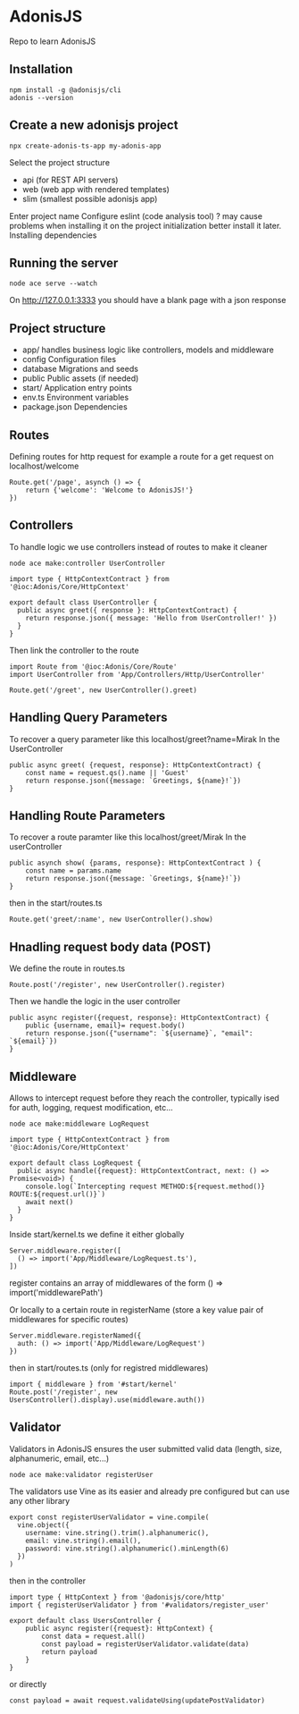 # AdonisJS
Repo to learn AdonisJS

## Installation
```
npm install -g @adonisjs/cli
adonis --version
```

## Create a new adonisjs project
```
npx create-adonis-ts-app my-adonis-app
```
Select the project structure 
- api (for REST API servers)
- web (web app with rendered templates)
- slim (smallest possible adonisjs app)

Enter project name
Configure eslint (code analysis tool) ? may cause problems when installing it on the project initialization better install it later.
Installing dependencies

## Running the server

```
node ace serve --watch
```
On http://127.0.0.1:3333 you should have a blank page with a json response 

## Project structure
- app/
handles business logic like controllers, models and middleware
- config
Configuration files
- database
Migrations and seeds
- public
Public assets (if needed)
- start/
Application entry points
- env.ts
Environment variables
- package.json
Dependencies

## Routes
Defining routes for http request for example a route for a get request on localhost/welcome
```
Route.get('/page', asynch () => {
    return {'welcome': 'Welcome to AdonisJS!'}
})
```
## Controllers
To handle logic we use controllers instead of routes to make it cleaner
```
node ace make:controller UserController
```
```
import type { HttpContextContract } from '@ioc:Adonis/Core/HttpContext'

export default class UserController {
  public async greet({ response }: HttpContextContract) {
    return response.json({ message: 'Hello from UserController!' })
  }
}
```

Then link the controller to the route
```
import Route from '@ioc:Adonis/Core/Route'
import UserController from 'App/Controllers/Http/UserController'

Route.get('/greet', new UserController().greet)
```

## Handling Query Parameters
To recover a query parameter like this localhost/greet?name=Mirak
In the UserController
```
public async greet( {request, response}: HttpContextContract) {
    const name = request.qs().name || 'Guest'
    return response.json({message: `Greetings, ${name}!`})
}
```

## Handling Route Parameters
To recover a route paramter like this localhost/greet/Mirak
In the userController
```
public asynch show( {params, response}: HttpContextContract ) {
    const name = params.name
    return response.json({message: `Greetings, ${name}!`})
}
```
then in the start/routes.ts
```
Route.get('greet/:name', new UserController().show)
```

## Hnadling request body data (POST)
We define the route in routes.ts
```
Route.post('/register', new UserController().register)
```

Then we handle the logic in the user controller
```
public async register({request, response}: HttpContextContract) {
    public {username, email}= request.body()
    return response.json({"username": `${username}`, "email": `${email}`})
}
```

## Middleware
Allows to intercept request before they reach the controller, typically ised for auth, logging, request modification, etc...

```
node ace make:middleware LogRequest
```
```{App/Middleware/LogRequest.ts}
import type { HttpContextContract } from '@ioc:Adonis/Core/HttpContext'

export default class LogRequest {
  public async handle({request}: HttpContextContract, next: () => Promise<void>) {
    console.log(`Intercepting request METHOD:${request.method()} ROUTE:${request.url()}`)
    await next()
  }
}
```
Inside start/kernel.ts we define it either globally 
```
Server.middleware.register([
  () => import('App/Middleware/LogRequest.ts'),
])
```
register contains an array of middlewares of the form () => import('middlewarePath')

Or locally to a certain route in registerName (store a key value pair of middlewares for specific routes)
```
Server.middleware.registerNamed({
  auth: () => import('App/Middleware/LogRequest')
})
```
then in start/routes.ts (only for registred middlewares)
```
import { middleware } from '#start/kernel'
Route.post('/register', new UsersController().display).use(middleware.auth())
```

## Validator
Validators in AdonisJS ensures the user submitted valid data (length, size, alphanumeric, email, etc...)
```
node ace make:validator registerUser
```

The validators use Vine as its easier and already pre configured but can use any other library
```
export const registerUserValidator = vine.compile(
  vine.object({
    username: vine.string().trim().alphanumeric(),
    email: vine.string().email(),
    password: vine.string().alphanumeric().minLength(6)
  })
)
```

then in the controller
```
import type { HttpContext } from '@adonisjs/core/http'
import { registerUserValidator } from '#validators/register_user'

export default class UsersController {
    public async register({request}: HttpContext) {
        const data = request.all()
        const payload = registerUserValidator.validate(data)
        return payload
    }
}
```
or directly
```
const payload = await request.validateUsing(updatePostValidator)
```